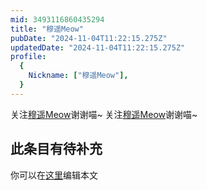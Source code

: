 ```yaml
---
mid: 3493116860435294
title: "穆遥Meow"
pubDate: "2024-11-04T11:22:15.275Z"
updatedDate: "2024-11-04T11:22:15.275Z"
profile:
  {
    Nickname: ["穆遥Meow"],
  }
---
```


关注[穆遥Meow](https://space.bilibili.com/3493116860435294)谢谢喵~ 关注[穆遥Meow](https://space.bilibili.com/3493116860435294)谢谢喵~

## 此条目有待补充
你可以在[这里](https://github.com/Yuhanawa/VTuber.ICU/edit/master/src/content/v/穆遥Meow/index.md)编辑本文
